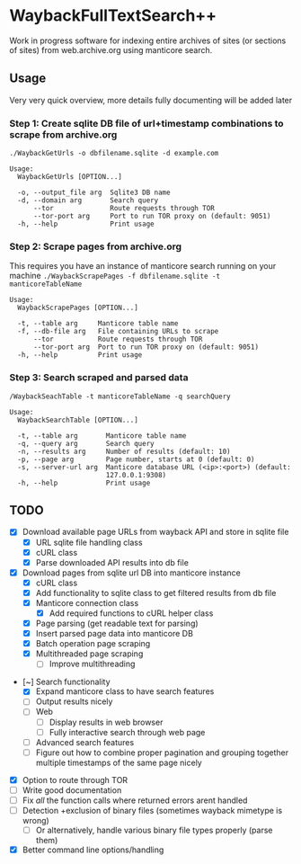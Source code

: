 # WaybackFullTextSearch++
Work in progress software for indexing entire archives of sites (or sections of sites) from web.archive.org using manticore search.

## Usage
Very very quick overview, more details fully documenting will be added later
### Step 1: Create sqlite DB file of url+timestamp combinations to scrape from archive.org
`./WaybackGetUrls -o dbfilename.sqlite -d example.com`
```
Usage:
  WaybackGetUrls [OPTION...]

  -o, --output_file arg  Sqlite3 DB name
  -d, --domain arg       Search query
      --tor              Route requests through TOR
      --tor-port arg     Port to run TOR proxy on (default: 9051)
  -h, --help             Print usage
```
### Step 2: Scrape pages from archive.org
This requires you have an instance of manticore search running on your machine
`./WaybackScrapePages -f dbfilename.sqlite -t manticoreTableName`
```
Usage:
  WaybackScrapePages [OPTION...]

  -t, --table arg     Manticore table name
  -f, --db-file arg   File containing URLs to scrape
      --tor           Route requests through TOR
      --tor-port arg  Port to run TOR proxy on (default: 9051)
  -h, --help          Print usage
```
### Step 3: Search scraped and parsed data
`/WaybackSeachTable -t manticoreTableName -q searchQuery`
```
Usage:
  WaybackSearchTable [OPTION...]

  -t, --table arg       Manticore table name
  -q, --query arg       Search query
  -n, --results arg     Number of results (default: 10)
  -p, --page arg        Page number, starts at 0 (default: 0)
  -s, --server-url arg  Manticore database URL (<ip>:<port>) (default:
                        127.0.0.1:9308)
  -h, --help            Print usage
```

## TODO
- [X] Download available page URLs from wayback API and store in sqlite file
  - [X] URL sqlite file handling class
  - [X] cURL class
  - [X] Parse downloaded API results into db file
- [X] Download pages from sqlite url DB into manticore instance
  - [X] cURL class
  - [X] Add functionality to sqlite class to get filtered results from db file 
  - [X] Manticore connection class
    - [X] Add required functions to cURL helper class
  - [X] Page parsing (get readable text for parsing)
  - [X] Insert parsed page data into manticore DB
  - [X] Batch operation page scraping
  - [X] Multithreaded page scraping
    - [ ] Improve multithreading
- [~] Search functionality
  - [X] Expand manticore class to have search features
  - [ ] Output results nicely
  - [ ] Web
    - [ ] Display results in web browser
    - [ ] Fully interactive search through web page
  - [ ] Advanced search features
  - [ ] Figure out how to combine proper pagination and grouping together multiple timestamps of the same page nicely
- [X] Option to route through TOR
- [ ] Write good documentation
- [ ] Fix *all* the function calls where returned errors arent handled
- [ ] Detection +exclusion of binary files (sometimes wayback mimetype is wrong)
  - [ ] Or alternatively, handle various binary file types properly (parse them)
- [X] Better command line options/handling
